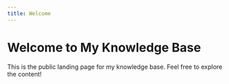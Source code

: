 ```yaml
---
title: Welcome
---
```


# Welcome to My Knowledge Base

This is the public landing page for my knowledge base. Feel free to explore the content! 